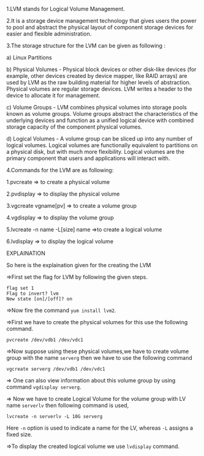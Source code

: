 1.LVM stands for Logical Volume Management.

2.It is a storage device management technology that gives users the power to pool and abstract the physical layout of component storage devices for easier and flexible administration.

3.The storage structure for the LVM can be given as following :

a) Linux Partitions

b) Physical Volumes - Physical block devices or other disk-like devices (for example, other devices created by device mapper, like RAID arrays) are used by LVM as the raw building material for higher levels of abstraction. Physical volumes are regular storage devices. LVM writes a header to the device to allocate it for management.

c) Volume Groups - LVM combines physical volumes into storage pools known as volume groups. Volume groups abstract the characteristics of the underlying devices and function as a unified logical device with combined storage capacity of the component physical volumes.
	
d) Logical Volumes - A volume group can be sliced up into any number of logical volumes. Logical volumes are functionally equivalent to partitions on a physical disk, but with much more flexibility. Logical volumes are the primary component that users and applications will interact with.

4.Commands for the LVM are as following:

1.pvcreate => to create a physical volume 

2.pvdisplay => to display the physical volume

3.vgcreate vgname[pv] => to create a volume group
	
4.vgdisplay => to display the volume group
	
5.lvcreate -n name -L[size] name =>to create a logical volume 
	
6.lvdisplay => to display the logical volume

EXPLAINATION

So here is the explaination given for the creating the LVM

=>First set the flag for LVM by following the given steps.
        
    flag set 1
    Flag to invert? lvm
    New state [on]/[off]? on
    
=>Now fire the command `yum install lvm2`.

=>First we have to create the physical volumes for this use the following command.
	
	pvcreate /dev/vdb1 /dev/vdc1
	
=>Now suppose using these physical volumes,we have to create volume group with the name `serverg` then we have to use the following command 
 
 	vgcreate serverg /dev/vdb1 /dev/vdc1
	
=> One can also view information about this volume group by using command `vgdisplay serverg`.

=> Now we have to create Logical Volume for the volume group with LV name `serverlv` then following command is used,

	lvcreate -n serverlv -L 10G serverg
	
Here `-n` option is used to indicate a name for the LV, whereas `-L` assigns a fixed size.

=>To display the created logical volume we use `lvdisplay` command.
    
             
			
	           
          

